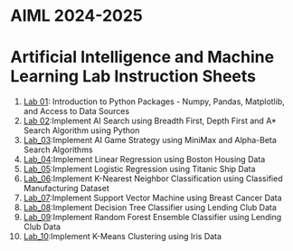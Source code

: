 # AIML 2024-2025
# Artificial Intelligence and Machine Learning Lab Instruction Sheets
1. [Lab 01](https://github.com/Shanumukareddy/AIML-2025/blob/main/lab1.ipynb): Introduction to Python Packages - Numpy, Pandas, Matplotlib, and Access to Data Sources
2. [Lab 02](https://github.com/Shanumukareddy/AIML-2025/blob/main/Lab%202.ipynb):Implement AI Search using Breadth First, Depth First and A* Search Algorithm using Python
3. [Lab_03](https://github.com/Shanumukareddy/AIML-2025/blob/main/Lab%203.ipynb):Implement AI Game Strategy using MiniMax and Alpha-Beta Search Algorithms
4. [Lab_04](https://github.com/Shanumukareddy/AIML-2025/blob/main/Lab%204.ipynb):Implement Linear Regression using Boston Housing Data
5. [Lab_05](https://github.com/Shanumukareddy/AIML-2025/blob/main/Lab%205.ipynb):Implement Logistic Regression using Titanic Ship Data
6. [Lab_06](https://github.com/Shanumukareddy/AIML-2025/blob/main/Lab%206.ipynb):Implement K-Nearest Neighbor Classification using Classified Manufacturing Dataset
7. [Lab_07](https://github.com/Shanumukareddy/AIML-2025/blob/main/Lab%207.ipynb):Implement Support Vector Machine using Breast Cancer Data
8. [Lab_08](https://github.com/Shanumukareddy/AIML-2025/blob/main/Lab%208.ipynb):Implement Decision Tree Classifier using Lending Club Data
9. [Lab_09](https://github.com/Shanumukareddy/AIML-2025/blob/main/Lab%209.ipynb):Implement Random Forest Ensemble Classifier using Lending Club Data
10. [Lab_10](https://github.com/Shanumukareddy/AIML-2025/blob/main/Lab%2010.ipynb):Implement K-Means Clustering using Iris Data
